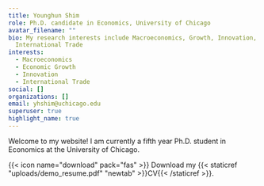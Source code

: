 ```yaml
---
title: Younghun Shim
role: Ph.D. candidate in Economics, University of Chicago
avatar_filename: ""
bio: My research interests include Macroeconomics, Growth, Innovation, and
  International Trade
interests:
  - Macroeconomics
  - Economic Growth
  - Innovation
  - International Trade
social: []
organizations: []
email: yhshim@uchicago.edu
superuser: true
highlight_name: true
---
```

Welcome to my website! I am currently a fifth year Ph.D. student in Economics at the University of Chicago. 

{{< icon name="download" pack="fas" >}} Download my {{< staticref "uploads/demo_resume.pdf" "newtab" >}}CV{{< /staticref >}}.
